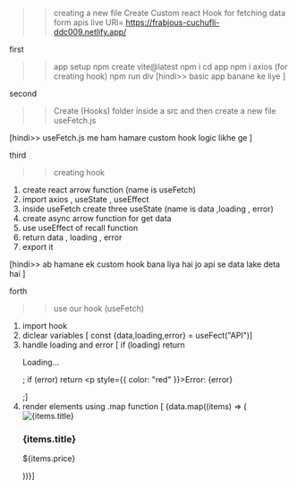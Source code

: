 >> creating a new file
Create Custom react Hook for fetching data form apis
live URl=  https://frabjous-cuchufli-ddc009.netlify.app/

first
>> app setup
  npm create vite@latest
  npm i 
  cd app
  npm i axios (for creating hook)
  npm run div
[hindi>> basic app banane ke liye ]

second         
>> Create (Hooks) folder inside a src  and then create a new file useFetch.js  

[hindi>> useFetch.js me ham hamare custom hook logic likhe ge ]

third    
>> creating hook
  1) create react arrow function (name is useFetch)
  2) import axios , useState , useEffect 
  3) inside useFetch create three useState (name is data ,loading , error)     
  4) create async arrow function for get data 
  5) use useEffect of recall function 
  6) return data , loading , error 
  7) export it 

[hindi>> ab hamane ek custom hook bana liya hai jo api se data lake deta hai ]  

forth
>> use our hook (useFetch)
  1) import hook
  2) diclear variables [ const {data,loading,error} = useFect("API")]
  3) handle loading and error 
  [
  if (loading) return <p>Loading...</p>;
  if (error) return <p style={{ color: "red" }}>Error: {error}</p>;]
  4) render elements using  .map function
  [  {data.map((items) => (
          <div key={items.id} className="product-card">
            <img src={items.images[0]} alt={items.title} />
            <h3>{items.title}</h3>
            <p>${items.price}</p>
          </div>
        ))}]
